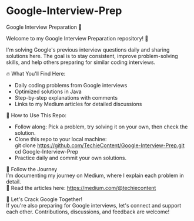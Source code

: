 # Google-Interview-Prep
Google Interview Preparation 🚀

Welcome to my Google Interview Preparation repository! 🎯

I'm solving Google's previous interview questions daily and sharing solutions here. The goal is to stay consistent, improve problem-solving skills, and help others preparing for similar coding interviews.

🔥 What You'll Find Here:
* Daily coding problems from Google interviews
* Optimized solutions in Java
* Step-by-step explanations with comments
* Links to my Medium articles for detailed discussions

📌 How to Use This Repo: 
* Follow along: Pick a problem, try solving it on your own, then check the solution.
* Clone this repo to your local machine:  
    git clone https://github.com/TechieContent/Google-Interview-Prep.git   
    cd Google-Interview-Prep
* Practice daily and commit your own solutions.

📖 Follow the Journey  
I’m documenting my journey on Medium, where I explain each problem in detail.  
📌 Read the articles here: https://medium.com/@techiecontent

🚀 Let's Crack Google Together!  
If you're also preparing for Google interviews, let's connect and support each other. Contributions, discussions, and feedback are welcome!
